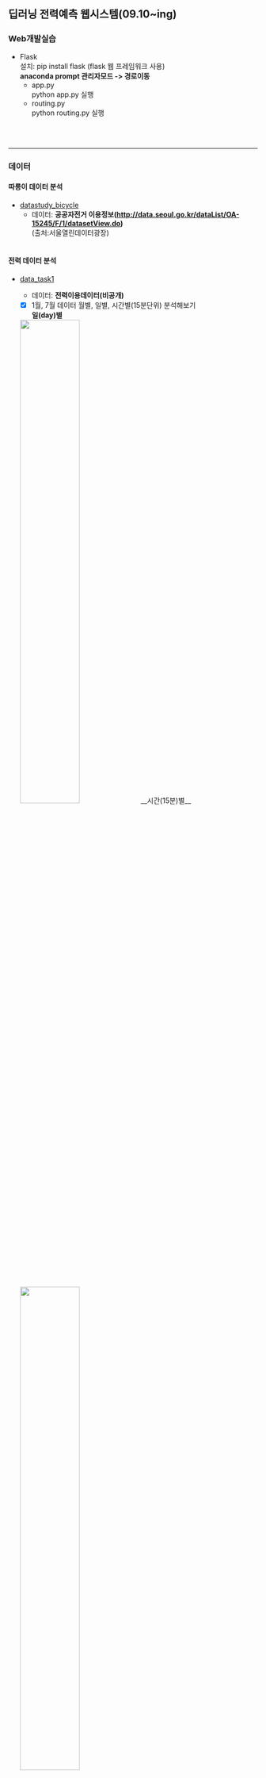 ## 딥러닝 전력예측 웹시스템(09.10~ing)  
### Web개발실습
   - Flask  
   설치: pip install flask (flask 웹 프레임워크 사용)  
   __anaconda prompt 관리자모드 -> 경로이동__  
      - app.py  
         python app.py 실행  
      - routing.py  
         python routing.py 실행  
   <br>
   <br>
  
  -------------------------------------------------------------------------------------------
  
### 데이터  
   #### 따릉이 데이터 분석  
   - [datastudy_bicycle](https://github.com/Jimin980921/DeepLearning_websys/blob/master/datastudy_bicycle.ipynb)  
      - 데이터: __공공자전거 이용정보(http://data.seoul.go.kr/dataList/OA-15245/F/1/datasetView.do)__  
      (출처:서울열린데이터광장)
      <br>
      
      
   #### 전력 데이터 분석   
   - [data_task1](https://github.com/Jimin980921/DeepLearning_websys/blob/master/data_task1.ipynb)  
      - 데이터: __전력이용데이터(비공개)__    
      
      -  [x] 1월, 7월 데이터 월별, 일별, 시간별(15분단위) 분석해보기  
      __일(day)별__  
      <img src="https://user-images.githubusercontent.com/57060127/95681081-d8bdd500-0c18-11eb-9380-a979057b6a34.JPG" width=50%>  
      __시간(15분)별__  
      <img src="https://user-images.githubusercontent.com/57060127/95681080-d78ca800-0c18-11eb-8af6-cc74253fc09d.JPG" width=50%>  
      <br>
      <br>
      
      -  [x] 요일별 분석해보기  
      <img src="https://user-images.githubusercontent.com/57060127/95680939-0f472000-0c18-11eb-809c-296266b96c87.JPG" width=50%>

      -  [ ] LSTM 분석  
      -  [ ] LSTM 파라미터변경  
           

      
      
   
  
   
   
   
   
   
  
   
  
      
  
  
